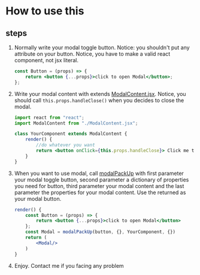 # How to use this

## steps

1. Normally write your modal toggle button. Notice: you shouldn't put any attribute on your button. Notice, you have to make a valid react component, not jsx literal.

    ```jsx
    const Button = (props) => {
        return <button {...props}>click to open Modal</button>;
    };
    ```

2. Write your modal content with extends [ModalContent.jsx](./ModalContent.jsx). Notice, you should call `this.props.handleClose()` when you decides to close the modal.

    ```jsx
    import react from "react";
    import ModalContent from "./ModalContent.jsx";

    class YourComponent extends ModalContent {
        render() {
            //do whatever you want
            return <button onClick={this.props.handleClose}> Click me to close </button>;
        }
    }
    ```

3. When you want to use modal, call [modalPackUp](./ModalPackUp.jsx) with first parameter your modal toggle button, second parameter a dictionary of properties you need for button, third parameter your modal content and the last parameter the properties for your modal content. Use the returned as your modal button.

    ```jsx
    render() {
        const Button = (props) => {
            return <button {...props}>click to open Modal</button>
        };
        const Modal = modalPackUp(button, {}, YourComponent, {})
        return (
            <Modal/>
        )
    }
    ```

4. Enjoy. Contact me if you facing any problem
